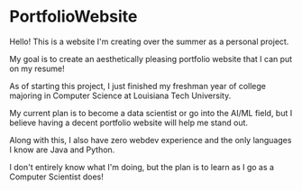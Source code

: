 # PortfolioWebsite

Hello!  This is a website I'm creating over the summer as a personal project.

My goal is to create an aesthetically pleasing portfolio website that I can put on my resume!

As of starting this project, I just finished my freshman year of college majoring in Computer Science at Louisiana Tech University.

My current plan is to become a data scientist or go into the AI/ML field, but I believe having a decent portfolio website will help me stand out.

Along with this, I also have zero webdev experience and the only languages I know are Java and Python.  

I don't entirely know what I'm doing, but the plan is to learn as I go as a Computer Scientist does!

